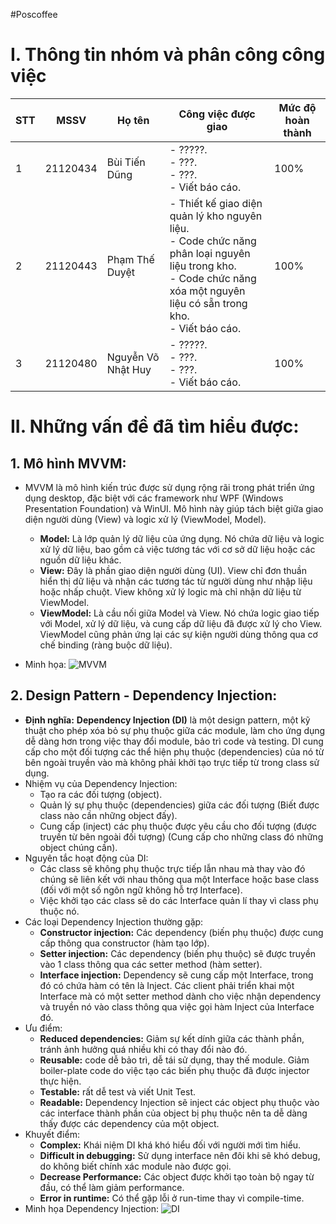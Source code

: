 #Poscoffee
# I. Thông tin nhóm và phân công công việc
|STT|MSSV|Họ tên|Công việc được giao|Mức độ hoàn thành|
|---|-----|---------|---------------|-----|
|1|21120434|Bùi Tiến Dũng|- ?????.<br>- ???. <br>- ???.<br>- Viết báo cáo.|100%|
|2|21120443|Phạm Thế Duyệt|- Thiết kế giao diện quản lý kho nguyên liệu.<br>- Code chức năng phân loại nguyên liệu trong kho. <br>- Code chức năng xóa một nguyên liệu có sẵn trong kho.<br>- Viết báo cáo.|100%|
|3|21120480|Nguyễn Võ Nhật Huy|- ?????.<br>- ???. <br>- ???.<br>- Viết báo cáo.|100%|

# II. Những vấn đề đã tìm hiểu được:
## 1. Mô hình MVVM:
* MVVM là mô hình kiến trúc được sử dụng rộng rãi trong phát triển ứng dụng desktop, đặc biệt với các framework như WPF (Windows Presentation Foundation) và WinUI. Mô hình này giúp tách biệt giữa giao diện người dùng (View) và logic xử lý (ViewModel, Model).
  + **Model:** Là lớp quản lý dữ liệu của ứng dụng. Nó chứa dữ liệu và logic xử lý dữ liệu, bao gồm cả việc tương tác với cơ sở dữ liệu hoặc các nguồn dữ liệu khác.
  + **View:** Đây là phần giao diện người dùng (UI). View chỉ đơn thuần hiển thị dữ liệu và nhận các tương tác từ người dùng như nhập liệu hoặc nhấp chuột. View không xử lý logic mà chỉ nhận dữ liệu từ ViewModel.
  + **ViewModel:** Là cầu nối giữa Model và View. Nó chứa logic giao tiếp với Model, xử lý dữ liệu, và cung cấp dữ liệu đã được xử lý cho View. ViewModel cũng phản ứng lại các sự kiện người dùng thông qua cơ chế binding (ràng buộc dữ liệu).

* Minh họa:
![MVVM](https://i.stack.imgur.com/vTZzA.png)

## 2. Design Pattern - Dependency Injection:
* **Định nghĩa:** **Dependency Injection (DI)** là một design pattern, một kỹ thuật cho phép xóa bỏ sự phụ thuộc giữa các module, làm cho ứng dụng dễ dàng hơn trong việc thay đổi module, bảo trì code và testing. DI cung cấp cho một đối tượng các thể hiện phụ thuộc (dependencies) của nó từ bên ngoài truyền vào mà không phải khởi tạo trực tiếp từ trong class sử dụng.
* Nhiệm vụ của Dependency Injection:
  + Tạo ra các đối tượng (object).
  + Quản lý sự phụ thuộc (dependencies) giữa các đối tượng (Biết được class nào cần những object đấy).
  + Cung cấp (inject) các phụ thuộc được yêu cầu cho đối tượng (được truyền từ bên ngoài đối tượng) (Cung cấp cho những class đó những object chúng cần).
* Nguyên tắc hoạt động của DI:
  + Các class sẽ không phụ thuộc trực tiếp lẫn nhau mà thay vào đó chúng sẽ liên kết với nhau thông qua một Interface hoặc base class (đối với một số ngôn ngữ không hỗ trợ Interface).
  + Việc khởi tạo các class sẽ do các Interface quản lí thay vì class phụ thuộc nó.
* Các loại Dependency Injection thường gặp:
  + **Constructor injection:** Các dependency (biến phụ thuộc) được cung cấp thông qua constructor (hàm tạo lớp).
  + **Setter injection:** Các dependency (biến phụ thuộc) sẽ được truyền vào 1 class thông qua các setter method (hàm setter).
  + **Interface injection:** Dependency sẽ cung cấp một Interface, trong đó có chứa hàm có tên là Inject.  Các client phải triển khai một Interface mà có một setter method dành cho việc nhận dependency và truyền nó vào class thông qua việc gọi hàm Inject của Interface đó.
* Ưu điểm:
  + **Reduced dependencies:** Giảm sự kết dính giữa các thành phần, tránh ảnh hưởng quá nhiều khi có thay đổi nào đó.
  + **Reusable:** code dễ bảo trì, dễ tái sử dụng, thay thế module. Giảm boiler-plate code do việc tạo các biến phụ thuộc đã được injector thực hiện.
  + **Testable:** rất dễ test và viết Unit Test.
  + **Readable:** Dependency Injection sẽ inject các object phụ thuộc vào các interface thành phần của object bị phụ thuộc nên ta dễ dàng thấy được các dependency của một object.
* Khuyết điểm:
  + **Complex:** Khái niệm DI khá khó hiểu đối với người mới tìm hiểu.
  + **Difficult in debugging:** Sử dụng interface nên đôi khi sẽ khó debug, do không biết chính xác module nào được gọi. 
  + **Decrease Performance:** Các object được khởi tạo toàn bộ ngay từ đầu, có thể làm giảm performance.
  + **Error in runtime:** Có thể gặp lỗi ở run-time thay vì compile-time.
* Minh họa Dependency Injection:
![DI](https://i.stack.imgur.com/vTZzA.png)


